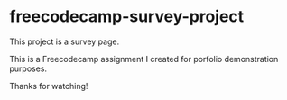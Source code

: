 # freecodecamp-survey-project
This project is a survey page.

This is a Freecodecamp assignment I created for porfolio demonstration purposes.

Thanks for watching!
